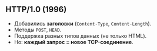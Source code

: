 ## HTTP/1.0 (1996)
- Добавились **заголовки** (`Content-Type`, `Content-Length`).
- Методы `POST`, `HEAD`.
- Поддержка разных типов данных (не только HTML).
- Но: **каждый запрос = новое TCP-соединение**.